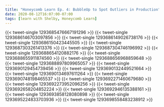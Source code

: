 ```yaml
---
title: "Honeycomb Learn Ep. 4: BubbleUp to Spot Outliers in Production"
date: 2020-08-12T16:07:00-07:00
tags: [learn with Shelby, Honeycomb Learn]
---
```


{{< tweet-single 1293685476667191296 >}}
{{< tweet-single 1293686146703097856 >}}
{{< tweet-single 1293686149026738176 >}}
{{< tweet-single 1293686150423445505 >}}
{{< tweet-single 1293687303261413376 >}}
{{< tweet-single 1293687304746196992 >}}
{{< tweet-single 1293688654120882176 >}}
{{< tweet-single 1293688655911874560 >}}
{{< tweet-single 1293688656968859648 >}}
{{< tweet-single 1293688897809965057 >}}
{{< tweet-single 1293690129454739456 >}}
{{< tweet-single 1293690132449521664 >}}
{{< tweet-single 1293690134697611264 >}}
{{< tweet-single 1293690748198465537 >}}
{{< tweet-single 1293692271460679680 >}}
{{< tweet-single 1293692273952096256 >}}
{{< tweet-single 1293692658204852224 >}}
{{< tweet-single 1293692946135388161 >}}
{{< tweet-single 1293693858128080898 >}}
{{< tweet-single 1293695224833703936 >}}
{{< tweet-single 1293698558483238912 >}}
